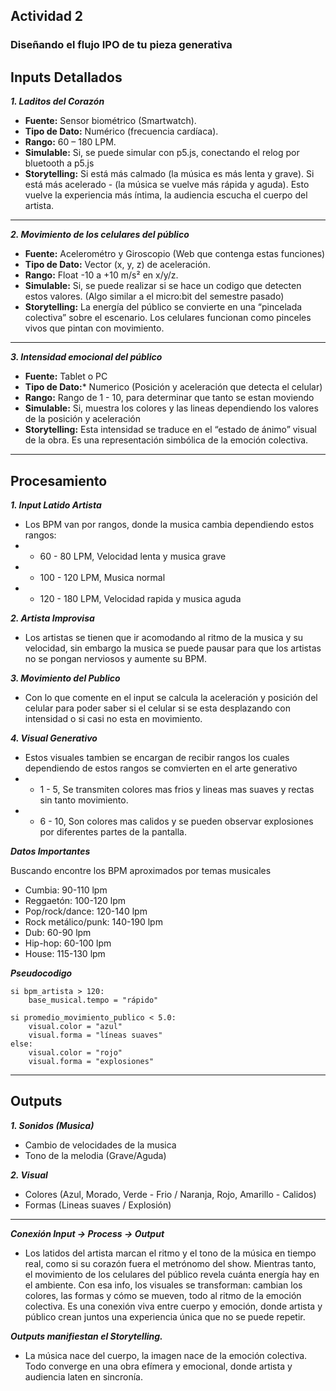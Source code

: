 ## Actividad 2

### Diseñando el flujo IPO de tu pieza generativa

## Inputs Detallados

***1. Laditos del Corazón***

- **Fuente:** Sensor biométrico (Smartwatch).
- **Tipo de Dato:** Numérico (frecuencia cardíaca).
- **Rango:** 60 – 180 LPM.
- **Simulable:** Si, se puede simular con p5.js, conectando el relog por bluetooth a p5.js
- **Storytelling:** Si está más calmado (la música es más lenta y grave). Si está más acelerado - (la música se vuelve más rápida y aguda).
Esto vuelve la experiencia más íntima, la audiencia escucha el cuerpo del artista.

______________________________________________________

***2. Movimiento de los celulares del público***

- **Fuente:** Acelerométro y Giroscopio (Web que contenga estas funciones)
- **Tipo de Dato:** Vector (x, y, z) de aceleración.
- **Rango:** Float -10 a +10 m/s² en x/y/z.
- **Simulable:** Si, se puede realizar si se hace un codigo que detecten estos valores. (Algo similar a el micro:bit del semestre pasado)
- **Storytelling:** La energía del público se convierte en una “pincelada colectiva” sobre el escenario. Los celulares funcionan como pinceles vivos que pintan con movimiento.

_______________________________________________________________________________

***3. Intensidad emocional del público***

- **Fuente:** Tablet o PC
- **Tipo de Dato:*** Numerico (Posición y aceleración que detecta el celular)
- **Rango:** Rango de 1 - 10, para determinar que tanto se estan moviendo
- **Simulable:** Si, muestra los colores y las lineas dependiendo los valores de la posición y aceleración
- **Storytelling:** Esta intensidad se traduce en el “estado de ánimo” visual de la obra. Es una representación simbólica de la emoción colectiva.

____________________________________________________________________________________________________________________

## Procesamiento

***1. Input Latido Artista***
- Los BPM van por rangos, donde la musica cambia dependiendo estos rangos:
- - 60 - 80 LPM, Velocidad lenta y musica grave
- - 100 - 120 LPM, Musica normal
- - 120 - 180 LPM, Velocidad rapida y musica aguda

***2. Artista Improvisa***
- Los artistas se tienen que ir acomodando al ritmo de la musica y su velocidad, sin embargo la musica se puede pausar para que los artistas no se pongan nerviosos y aumente su BPM.

***3. Movimiento del Publico***
- Con lo que comente en el input se calcula la aceleración y posición del celular para poder saber si el celular si se esta desplazando con intensidad o si casi no esta en movimiento.

***4. Visual Generativo***
- Estos visuales tambien se encargan de recibir rangos los cuales dependiendo de estos rangos se comvierten en el arte generativo
- - 1 - 5, Se transmiten colores mas frios y lineas mas suaves y rectas sin tanto movimiento.
- - 6 - 10, Son colores mas calidos y se pueden observar explosiones por diferentes partes de la pantalla.
  
***Datos Importantes***

Buscando encontre los BPM aproximados por temas musicales
- Cumbia: 90-110 lpm
- Reggaetón: 100-120 lpm
- Pop/rock/dance: 120-140 lpm
- Rock metálico/punk: 140-190 lpm
- Dub: 60-90 lpm
- Hip-hop: 60-100 lpm
- House: 115-130 lpm

***Pseudocodigo***
```
si bpm_artista > 120:
    base_musical.tempo = "rápido"
  
si promedio_movimiento_publico < 5.0:
    visual.color = "azul"
    visual.forma = "líneas suaves"
else:
    visual.color = "rojo"
    visual.forma = "explosiones"
```

______________________________________________________________________________________________________

## Outputs

***1. Sonidos (Musica)***
- Cambio de velocidades de la musica
- Tono de la melodia (Grave/Aguda)

***2. Visual***
- Colores (Azul, Morado, Verde - Frio / Naranja, Rojo, Amarillo - Calidos)
- Formas (Lineas suaves / Explosión)

____________________________________________________________________________

***Conexión  Input -> Process -> Output***
- Los latidos del artista marcan el ritmo y el tono de la música en tiempo real, como si su corazón fuera el metrónomo del show. Mientras tanto, el movimiento de los celulares del público revela cuánta energía hay en el ambiente. Con esa info, los visuales se transforman: cambian los colores, las formas y cómo se mueven, todo al ritmo de la emoción colectiva. Es una conexión viva entre cuerpo y emoción, donde artista y público crean juntos una experiencia única que no se puede repetir.

***Outputs manifiestan el Storytelling.***
- La música nace del cuerpo, la imagen nace de la emoción colectiva. Todo converge en una obra efímera y emocional, donde artista y audiencia laten en sincronía.












































































